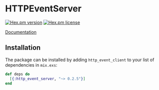 # HTTPEventServer

[![Hex.pm version](https://img.shields.io/hexpm/v/http_event_server.svg)](https://hex.pm/packages/http_event_server)
[![Hex.pm license](https://img.shields.io/hexpm/l/http_event_server.svg)](https://github.com/humphreyja/http_event_server/blob/master/LICENSE.txt)

[Documentation](https://hexdocs.pm/http_event_server/api-reference.html)

## Installation

The package can be installed by adding `http_event_client` to your list of dependencies in `mix.exs`:

```elixir
def deps do
  [{:http_event_server, "~> 0.2.5"}]
end
```
